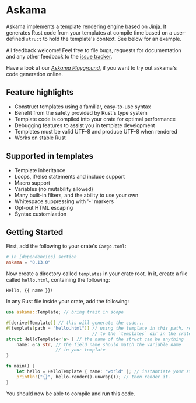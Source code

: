 # Askama

Askama implements a template rendering engine based on [Jinja](https://jinja.palletsprojects.com/).
It generates Rust code from your templates at compile time
based on a user-defined `struct` to hold the template's context.
See below for an example.

All feedback welcome! Feel free to file bugs, requests for documentation and
any other feedback to the [issue tracker][issues].

Have a look at our [*Askama Playground*](https://askama-rs.github.io/askama_playground/),
if you want to try out askama's code generation online.

## Feature highlights

* Construct templates using a familiar, easy-to-use syntax
* Benefit from the safety provided by Rust's type system
* Template code is compiled into your crate for optimal performance
* Debugging features to assist you in template development
* Templates must be valid UTF-8 and produce UTF-8 when rendered
* Works on stable Rust

## Supported in templates

* Template inheritance
* Loops, if/else statements and include support
* Macro support
* Variables (no mutability allowed)
* Many built-in filters, and the ability to use your own
* Whitespace suppressing with '-' markers
* Opt-out HTML escaping
* Syntax customization

[issues]: https://github.com/askama-rs/askama/issues

## Getting Started

First, add the following to your crate's `Cargo.toml`:

```toml
# in [dependencies] section
askama = "0.13.0"
```

Now create a directory called `templates` in your crate root.
In it, create a file called `hello.html`, containing the following:

```jinja
Hello, {{ name }}!
```

In any Rust file inside your crate, add the following:

```rust
use askama::Template; // bring trait in scope

#[derive(Template)] // this will generate the code...
#[template(path = "hello.html")] // using the template in this path, relative
                                 // to the `templates` dir in the crate root
struct HelloTemplate<'a> { // the name of the struct can be anything
    name: &'a str, // the field name should match the variable name
                   // in your template
}

fn main() {
    let hello = HelloTemplate { name: "world" }; // instantiate your struct
    println!("{}", hello.render().unwrap()); // then render it.
}
```

You should now be able to compile and run this code.
